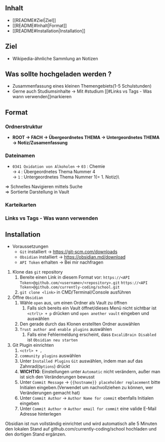 ## Inhalt
- [[README#Ziel|Ziel]]
- [[README#Inhalt|Format]]
- [[README#Installation|Installation]]

## Ziel
- Wikipedia-ähnliche Sammlung an Notizen

## Was sollte hochgeladen werden ?
- Zusammenfassung eines kleinen Themengebiets(1-5 Schulstunden)
- Gerne auch Studiumsinhalte -> Mit #studium  [[#Links vs Tags - Was wann verwenden]]markieren
## Format
### Ordnerstruktur
 - **ROOT -> FACH -> Übergeordnetes THEMA -> Untergeordnetes THEMA -> Notiz/Zusamenfassung**

### Dateinamen
- `0341 Oxidation von Alkoholen`
-> `03` : Chemie\
-> `4` : Übergeordnetes Thema Nummer 4\
-> `1` : Untergeordnetes Thema Nummer 1(= 1. Notiz)\

=> Schnelles Navigieren mittels Suche\
=> Sortierte Darstellung in Vault

### Karteikarten

### Links vs Tags - Was wann verwenden


## Installation
- Voraussetzungen
	- `Git` installiert -> https://git-scm.com/downloads
	- `Obsidian` installiert -> https://obsidian.md/download
	- `API Token` erhalten -> Bei mir nachfragen
1. Klone das `git` repository
	1. Bereite einen Link in diesem Format vor:
		`https://<API Token>@github.com/<username>/<repository>.git`
		`https://<API Token>@github.com/currently-coding/school.git`
	2. `git clone <link>` in CMD/Terminal/Console ausführen
2. Öffne `Obsidian`
	1. Wähle `open` aus, um einen Ordner als Vault zu öffnen
		1. Falls sich bereits ein Vault öffnet/dieses Menü nicht sichtbar ist `<ctrl\> + p` drücken und `open another vault` eingeben und auswählen
	2. Den gerade durch das Klonen erstellten Ordner auswählen
	3. `Trust author and enable plugins` auswählen
		1. Falls eine Fehlermeldung erscheint, dass `ExcaliBrain Disabled` ist `Obsidian neu starten`
3. Git Plugin einrichten
	1. `<ctrl> + ,`
	2. `community plugins` auswählen
	3. Unter `Installed Plugins` `Git` auswählen, indem man auf das Zahnrad(`Options`) drückt
	4. **WICHTIG**: Einstellungen unter `Automatic` nicht verändern, außer man ist sich den Veränderungen bewusst
	5. Unter `Commit Message` -> `{{hostname}} placeholder replacement` bitte Initialen eingeben.(Verwendet um nachvollziehen zu können, wer Veränderungen gemacht hat)
	6. Unter `Commit Author` -> `Author Name for commit` ebenfalls Initialen eingeben
	7. Unter `Commit Author` -> `Author email for commit` eine valide E-Mail Adresse hinterlegen

Obsidian ist nun vollständig einrichtet und wird automatisch alle 5 Minuten den lokalen Stand auf github.com/currently-coding/school hochladen und den dortigen Stand ergänzen.
